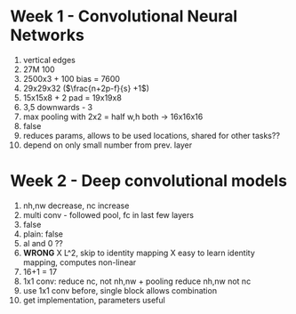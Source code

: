 # Week 1 - Convolutional Neural Networks


1. vertical edges
2. 27M 100
3. 2500x3 + 100 bias = 7600
4. 29x29x32 ($\frac{n+2p-f}{s} +1$)
5. 15x15x8 + 2 pad = 19x19x8
6. 3,5 downwards - 3
7. max pooling with 2x2 = half w,h both -> 16x16x16
8. false 
9. reduces params, allows to be used locations, shared for other tasks?? 
10. depend on only small number from prev. layer

# Week 2 - Deep convolutional models

1. nh,nw decrease, nc increase
2. multi conv - followed pool, fc in last few layers
3. false
4. plain: false
5. al and 0 ??
6. **WRONG**
X L^2, skip to identity mapping
X easy to learn identity mapping, computes non-linear
7. 16+1 = 17
8. 1x1 conv: reduce nc, not nh,nw + pooling reduce nh,nw not nc
9. use 1x1 conv before, single block allows combination
10. get implementation, parameters useful